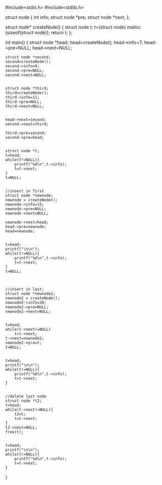 



















#include<stdio.h>
#include<stdlib.h>

struct node
{
    int info;
    struct node *pre;
    struct node *next;
};


struct node* createNode()
{
    struct node *t;
    t=(struct node*) malloc (sizeof(struct node));
    return t;
};

int main()
{
    struct node *head;
    head=createNode();
    head->info=7;
    head->pre=NULL;
    head->next=NULL;


    struct node *second;
    second=createNode();
    second->info=9;
    second->pre=NULL;
    second->next=NULL;


    struct node *third;
    third=createNode();
    third->info=11;
    third->pre=NULL;
    third->next=NULL;


    head->next=second;
    second->next=third;

    third->pre=second;
    second->pre=head;


    struct node *t;
    t=head;
    while(t!=NULL){
        printf("%d\n",t->info);
        t=t->next;
    }
    t=NULL;


    //insert in first
    struct node *newnode;
    newnode = createNode();
    newnode->info=15;
    newnode->pre=NULL;
    newnode->next=NULL;

    newnode->next=head;
    head->pre=newnode;
    head=newnode;


    t=head;
    printf("\n\n");
    while(t!=NULL){
        printf("%d\n",t->info);
        t=t->next;
    }
    t=NULL;



    //insert in last;
    struct node *newnode2;
    newnode2 = createNode();
    newnode2->info=20;
    newnode2->pre=NULL;
    newnode2->next=NULL;


    t=head;
    while(t->next!=NULL)
        t=t->next;
    t->next=newnode2;
    newnode2->pre=t;
    t=NULL;


    t=head;
    printf("\n\n");
    while(t!=NULL){
        printf("%d\n",t->info);
        t=t->next;
    }


    //delete last node
    struct node *t2;
    t=head;
    while(t->next!=NULL){
        t2=t;
        t=t->next;
    }
    t2->next=NULL;
    free(t);


    t=head;
    printf("\n\n");
    while(t!=NULL){
        printf("%d\n",t->info);
        t=t->next;
    }
}
